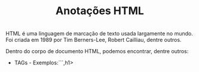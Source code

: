 <h1 style="text-align: center;">Anotações HTML</h1>
<br>
HTML é uma linguagem de marcação de texto usada largamente no mundo. Foi criada em 1989 por Tim Berners-Lee, Robert Cailliau, dentre outros.  

Dentro do corpo de documento HTML, podemos encontrar, dentre outros: 
 * TAGs - Exemplos:```,h1> <p>